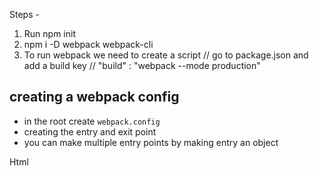 Steps -
1) Run npm init
2)  npm i -D webpack webpack-cli
3) To run webpack we need to create a script
// go to package.json and add a build key
// "build" : "webpack --mode production"

## creating a webpack config
- in the root create `webpack.config`
- creating the entry and exit point
- you can make multiple entry points by making entry an object 

Html 

